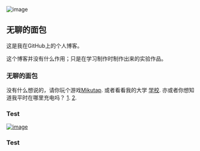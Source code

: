 ![image](http://b-ssl.duitang.com/uploads/blog/201510/20/20151020200027_ESUjG.jpeg)
## 无聊的面包

这是我在GitHub上的个人博客。

这个博客并没有什么作用；只是在学习制作时制作出来的实验作品。

### 无聊的面包

没有什么想说的，请你玩个游戏[Mikutap](https://aidn.jp/mikutap/).
或者看看我的大学   [学校](http://www.gdlgxy.com).
亦或者你想知道我平时在哪里充电吗？  [1](https://www.runoob.com).  [2](https://github.com).

### Test
[![image](http://b-ssl.duitang.com/uploads/blog/201510/20/20151020200027_ESUjG.jpeg)](SCP1783.github.io/Chieftain.md/)
### Test

